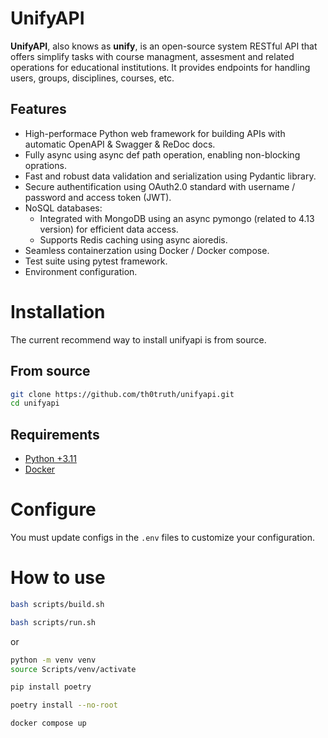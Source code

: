 # UnifyAPI

**UnifyAPI**, also knows as **unify**, is an open-source system RESTful API that offers simplify tasks with course managment, assesment and related operations for educational institutions. It provides endpoints for handling users, groups, disciplines, courses, etc.

## **Features**

- High-performace Python web framework for building APIs with automatic OpenAPI & Swagger & ReDoc docs. 
- Fully async using async def path operation, enabling non-blocking oprations.
- Fast and robust data validation and serialization using Pydantic library. 
- Secure authentification using OAuth2.0 standard with username / password and access token (JWT).
- NoSQL databases:
    - Integrated with MongoDB using an async pymongo (related to 4.13 version) for efficient data access.
    - Supports Redis caching using async aioredis. 
- Seamless containerzation using Docker / Docker compose.
- Test suite using pytest framework.
- Environment configuration.


# **Installation**

The current recommend way to install unifyapi is from source.

## From source
```bash
git clone https://github.com/th0truth/unifyapi.git
cd unifyapi
```

## Requirements

- [Python +3.11](https://www.python.org/downloads/)
- [Docker](https://docs.docker.com/get-started/get-docker/)

# Configure

You must update configs in the `.env` files to customize your configuration. 

# **How to use**

```bash
bash scripts/build.sh

bash scripts/run.sh
```

or

```bash
python -m venv venv
source Scripts/venv/activate

pip install poetry

poetry install --no-root

docker compose up
```
